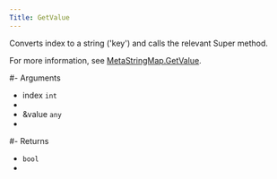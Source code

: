 ```yaml
---
Title: GetValue
---
```


Converts index to a string ('key') and calls the relevant Super method.

For more information, see [MetaStringMap.GetValue](#content-metastringmap-methods-getvalue).

#- Arguments
- index `int`
- 
- &value `any`
- 

#- Returns
- `bool`
- 
